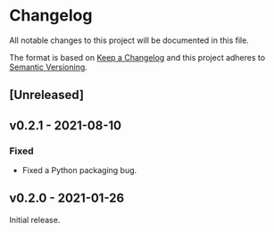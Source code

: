 # Changelog
All notable changes to this project will be documented in this file.

The format is based on [Keep a Changelog](http://keepachangelog.com/en/1.0.0/)
and this project adheres to [Semantic Versioning](http://semver.org/spec/v2.0.0.html).

## [Unreleased]

## v0.2.1 - 2021-08-10
### Fixed
- Fixed a Python packaging bug.

## v0.2.0 - 2021-01-26
Initial release.

